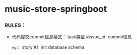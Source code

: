 # music-store-springboot


### RULES：
* 代码提交commit信息格式： task类型 #issue_id: commit信息

    `eg`： story #1: init database schema
